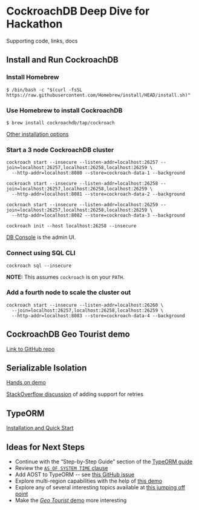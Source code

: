 # CockroachDB Deep Dive for Hackathon

Supporting code, links, docs

## Install and Run CockroachDB

### Install Homebrew
```
$ /bin/bash -c "$(curl -fsSL https://raw.githubusercontent.com/Homebrew/install/HEAD/install.sh)"
```

### Use Homebrew to install CockroachDB
```
$ brew install cockroachdb/tap/cockroach
```

[Other installation options](https://www.cockroachlabs.com/docs/stable/install-cockroachdb-mac.html)

### Start a 3 node CockroachDB cluster

```
cockroach start --insecure --listen-addr=localhost:26257 --join=localhost:26257,localhost:26258,localhost:26259 \
  --http-addr=localhost:8080 --store=cockroach-data-1 --background

cockroach start --insecure --listen-addr=localhost:26258 --join=localhost:26257,localhost:26258,localhost:26259 \
  --http-addr=localhost:8081 --store=cockroach-data-2 --background

cockroach start --insecure --listen-addr=localhost:26259 --join=localhost:26257,localhost:26258,localhost:26259 \
  --http-addr=localhost:8082 --store=cockroach-data-3 --background
  
cockroach init --host localhost:26258 --insecure
```

[DB Console](http://localhost:8080) is the admin UI.

### Connect using SQL CLI

```
cockroach sql --insecure
```

**NOTE:** This assumes `cockroach` is on your `PATH`.

### Add a fourth node to scale the cluster out

```
cockroach start --insecure --listen-addr=localhost:26260 \
  --join=localhost:26257,localhost:26258,localhost:26259 \
  --http-addr=localhost:8083 --store=cockroach-data-4 --background
```

## CockroachDB Geo Tourist demo

[Link to GitHub repo](https://github.com/cockroachlabs-field/crdb-geo-tourist#cockroachdb-geo-tourist)

## Serializable Isolation

[Hands on demo](https://www.cockroachlabs.com/docs/stable/demo-serializable.html)

[StackOverflow discussion](https://stackoverflow.com/questions/60339223/node-js-transaction-coflicts-in-postgresql-optimistic-concurrency-control-and) of adding support for retries

## TypeORM

[Installation and Quick Start](https://typeorm.io/#/)

## Ideas for Next Steps

* Continue with the “Step-by-Step Guide” section of the [TypeORM guide](https://typeorm.io/#/)
* Review the [`AS OF SYSTEM TIME` clause](https://www.cockroachlabs.com/docs/stable/as-of-system-time.html)
* Add AOST to TypeORM -- see [this GitHub issue](https://github.com/typeorm/typeorm/issues/4646)
* Explore multi-region capabilities with the help of [this demo](https://github.com/chriscasano/multi-region-dad-jokes)
* Explore any of several interesting topics available at [this jumping off point](https://github.com/cockroachlabs/workshop_labs)
* Make the [_Geo Tourist_ demo](https://github.com/cockroachlabs-field/crdb-geo-tourist) more interesting

